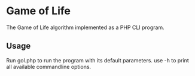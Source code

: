# Game of Life

The Game of Life algorithm implemented as a PHP CLI program.

## Usage

Run gol.php to run the program with its default parameters.
use -h to print all available commandline options.